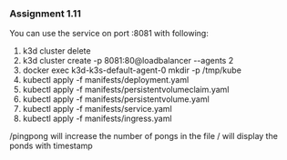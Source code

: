 ### Assignment 1.11

You can use the service on port :8081 with following:

1. k3d cluster delete
2. k3d cluster create -p 8081:80@loadbalancer --agents 2
3. docker exec k3d-k3s-default-agent-0 mkdir -p /tmp/kube
4. kubectl apply -f manifests/deployment.yaml
5. kubectl apply -f manifests/persistentvolumeclaim.yaml
6. kubectl apply -f manifests/persistentvolume.yaml 
7. kubectl apply -f manifests/service.yaml 
8. kubectl apply -f manifests/ingress.yaml 

/pingpong will increase the number of pongs in the file / will display the ponds with timestamp
